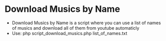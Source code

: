 <h1>Download Musics by Name</h1>
<ul>
    <li>Download Musics by Name is a script where you can use a list of names of musics and download all of them from youtube automaticly</li>
    <li>Use: php script_download_musics.php list_of_names.txt</li>
</ul>